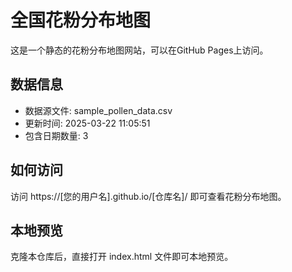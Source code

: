 # 全国花粉分布地图

这是一个静态的花粉分布地图网站，可以在GitHub Pages上访问。

## 数据信息

- 数据源文件: sample_pollen_data.csv
- 更新时间: 2025-03-22 11:05:51
- 包含日期数量: 3

## 如何访问

访问 https://[您的用户名].github.io/[仓库名]/ 即可查看花粉分布地图。

## 本地预览

克隆本仓库后，直接打开 index.html 文件即可本地预览。
